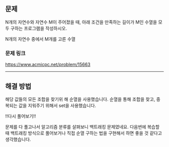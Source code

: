 ## 문제

N개의 자연수와 자연수 M이 주어졌을 때, 아래 조건을 만족하는 길이가 M인 수열을 모두 구하는 프로그램을 작성하시오.

N개의 자연수 중에서 M개를 고른 수열

### 문제 링크

https://www.acmicpc.net/problem/15663

---

## 해결 방법

해당 값들의 모든 조합을 찾기위 해 순열을 사용했습니다.
순열을 통해 조합을 찾고, 중복되는 값을 지워주기 위해서 set을 사용했습니다.

!!다시 풀어보기!!

문제를 다 풀고나서 알고리즘 분류를 살펴보니 백트래킹 문제였네요. 다음번에 복습할 때 백트래킹 방식으로 풀어보거나 직접 순열 구하는 법을 구현해서 하면 좋을 것 같다고 생각했습니다.
